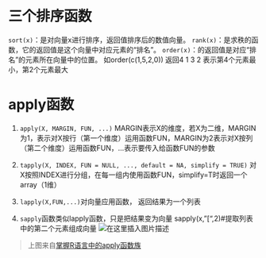 ﻿
# 三个排序函数
`sort(x)`：是对向量x进行排序，返回值排序后的数值向量。
`rank(x)`：是求秩的函数，它的返回值是这个向量中对应元素的“排名”。
`order(x)`：的返回值是对应“排名”的元素所在向量中的位置。
如order(c(1,5,2,0)) 返回4 1 3 2 表示第4个元素最小，第2个元素最大

# apply函数
1. `apply(X, MARGIN, FUN, ...)` MARGIN表示X的维度，若X为二维，MARGIN为1，表示对X按行（第一个维度）运用函数FUN，MARGIN为2表示对X按列（第二个维度）运用函数FUN，…表示要传入给函数FUN的参数

2. `tapply(X, INDEX, FUN = NULL, ..., default = NA, simplify = TRUE)`
 对X按照INDEX进行分组，在每一组内使用函数FUN，simplify=T时返回一个array（1维）

3. `lapply(X,FUN,...)`对向量应用函数， 返回结果为一个列表
4. `sapply`函数类似lapply函数，只是把结果变为向量 
	sapply(x,”[“,2)#提取列表中的第二个元素组成向量 
![在这里插入图片描述](https://img-blog.csdnimg.cn/20200530184914337.png?x-oss-process=image/watermark,type_ZmFuZ3poZW5naGVpdGk,shadow_10,text_aHR0cHM6Ly9ibG9nLmNzZG4ubmV0L3dlaXhpbl80NDg0MzgyNA==,size_16,color_FFFFFF,t_70)
> 上图来自[掌握R语言中的apply函数族](http://blog.fens.me/r-apply/)
